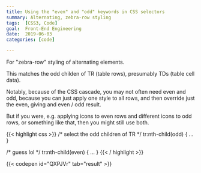 ```yaml
---
title: Using the "even" and "odd" keywords in CSS selectors
summary: Alternating, zebra-row styling
tags:  [CSS3, Code]
goal:  Front-End Engineering
date:  2019-06-03
categories: [code]

---
```


For "zebra-row" styling of alternating elements.

This matches the odd childen of TR (table rows), presumably TDs (table cell data).

Notably, because of the CSS cascade, you may not often need even and odd, because you can just apply one style to all rows, and then override just the even, giving and even / odd result.

But if you were, e.g. applying icons to even rows and different icons to odd rows, or something like that, then you might still use both.

{{< highlight css >}}
/* select the odd children of TR */
tr:nth-child(odd) {
  ...
}

/* guess lol */
tr:nth-child(even) {
  ...
}
{{< / highlight >}}

{{< codepen id="QXPJVr" tab="result" >}}
